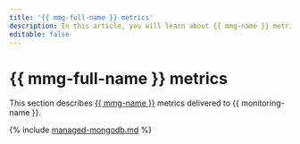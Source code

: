 ```yaml
---
title: '{{ mmg-full-name }} metrics'
description: In this article, you will learn about {{ mmg-name }} metrics.
editable: false
---
```


# {{ mmg-full-name }} metrics


This section describes [{{ mmg-name }}](../../managed-mongodb/) metrics delivered to {{ monitoring-name }}.

{% include [managed-mongodb.md](../../_includes/monitoring/metrics-ref/managed-mongodb.md) %}